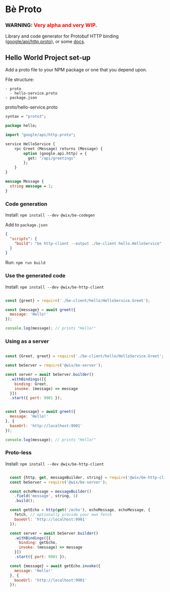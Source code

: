 # Bè Proto

### **WARNING**: <span style="color:red">Very alpha and very WIP.</span>

Library and code generator for Protobuf HTTP binding ([google/api/http.proto](https://github.com/googleapis/googleapis/blob/master/google/api/http.proto)), or some [docs](https://cloud.google.com/endpoints/docs/grpc/transcoding).


## Hello World Project set-up

Add a proto file to your NPM package or one that you depend upon.

File structure:
```
- proto
  - hello-service.proto
- package.json
```


proto/hello-service.proto
```proto
syntax = "proto3";

package hello;

import "google/api/http.proto";

service HelloService {
    rpc Greet (Message) returns (Message) {
        option (google.api.http) = {
          get: "/api/greetings"
        };
    }
}

message Message {
  string message = 1;
}
```

### Code generation

Install: `npm install --dev @wix/be-codegen`

Add to `package.json`

```json
{
  "scripts": {
    "build": "be http-client --output ./be-client hello.HelloService"
  }
}
```

Run: `npm run build`

### Use the generated code

Install: `npm install --dev @wix/be-http-client`

```javascript

const {greet} = require('./be-client/hello/HelloService.Greet');

const {message} = await greet({
  message: 'Hello!'
});

console.log(message); // prints "Hello!"
```

### Using as a server

```javascript

const {Greet, greet} = require('./be-client/hello/HelloService.Greet';

const beServer = require('@wix/be-server');

const server = await beServer.builder()
  .withBindings([{
    binding: Greet,
    invoke: (message) => message
  }])
  .start({ port: 9901 });


const {message} = await greet({
  message: 'Hello!'
}, {
  baseUrl: 'http://localhost:9901'
});

console.log(message); // prints "Hello!"
```

### Proto-less

Install: `npm install --dev @wix/be-http-client`

```javascript

  const {http, get, messageBuilder, string} = require('@wix/be-http-client');
  const beServer = require('@wix/be-server');

  const echoMessage = messageBuilder()
    .field('message', string, 1)
    .build();

  const getEcho = http(get('/echo'), echoMessage, echoMessage, {
    fetch, // optionally provide your own fetch
    baseUrl: 'http://localhost:9901'
  });

  const server = await beServer.builder()
    .withBindings([{
      binding: getEcho,
      invoke: (message) => message
    }])
    .start({ port: 9901 });

  const {message} = await getEcho.invoke({
    message: 'Hello!'
  }, {
    baseUrl: 'http://localhost:9901'
  });
```

